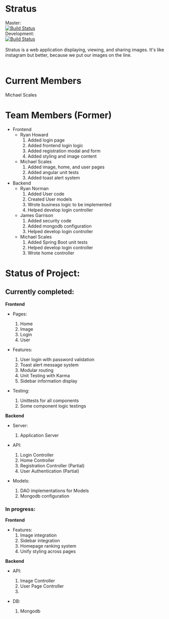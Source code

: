 # Stratus
Master: <BR>[![Build Status](https://travis-ci.org/CS3398-Hyderabad-Bluehats/CS3398-Bluehats-S2018.svg?branch=master)](https://travis-ci.org/CS3398-Hyderabad-Bluehats/CS3398-Bluehats-S2018)
<BR>
Development: <BR>[![Build Status](https://travis-ci.org/CS3398-Hyderabad-Bluehats/CS3398-Bluehats-S2018.svg?branch=development)](https://travis-ci.org/CS3398-Hyderabad-Bluehats/CS3398-Bluehats-S2018)
<BR>
<BR>
Stratus is a web application displaying, viewing, and sharing images. It's like instagram but better, because we put our images on the line. <BR>
<BR>
# Current Members
Michael Scales

# Team Members (Former)
- Frontend
    * Ryan Howard
        1. Added login page
        2. Added frontend login logic
        3. Added registration modal and form
        4. Added styling and image content
    * Michael Scales
        1. Added image, home, and user pages
        2. Added angular unit tests
        3. Added toast alert system
- Backend
    * Ryan Norman
        1. Added User code
        2. Created User models
        3. Wrote business logic to be implemented
        4. Helped develop login controller
    * James Garrison
        1. Added security code
        2. Added mongodb configuration
        3. Helped develop login controller
    * Michael Scales
        1. Added Spring Boot unit tests
        2. Helped develop login controller
        3. Wrote home controller

# Status of Project:
## Currently completed:
**Frontend**
- Pages:
    1. Home
    2. Image
    3. Login
    4. User

- Features:
    1. User login with password validation
    2. Toast alert message system
    3. Modular routing
    4. Unit Testing with Karma
    5. Sidebar information display

- Testing:
    1. Unittests for all components
    2. Some component logic testings

**Backend**
- Server:
    1. Application Server

- API:
    1. Login Controller
    2. Home Controller
    3. Registration Controller (Partial)
    4. User Authentication (Partial)

- Models:
    1. DAO implementations for Models
    2. Mongodb configuration

### In progress:
**Frontend**
- Features:
    1. Image integration
    2. Sidebar integration
    3. Homepage ranking system
    4. Unify styling across pages

**Backend**
- API:
    1. Image Controller
    2. User Page Controller
    3. 

- DB:
    1. Mongodb
    
